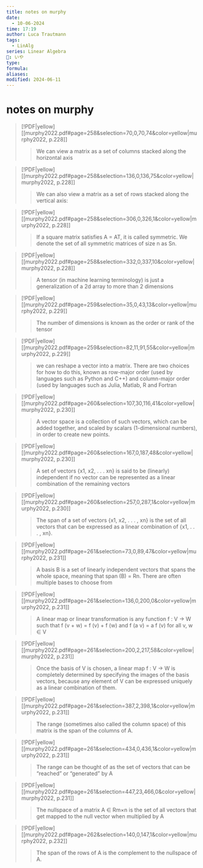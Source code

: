 ```yaml
---
title: notes on murphy
date:
  - 10-06-2024
time: 17:19
author: Luca Trautmann
tags:
  - LinAlg
series: Linear Algebra
🍙: いや
type: 
formula: 
aliases: 
modified: 2024-06-11
---
```

# notes on murphy

> [!PDF|yellow] [[murphy2022.pdf#page=258&selection=70,0,70,74&color=yellow|murphy2022, p.228]]
> > We can view a matrix as a set of columns stacked along the horizontal axis

> [!PDF|yellow] [[murphy2022.pdf#page=258&selection=136,0,136,75&color=yellow|murphy2022, p.228]]
> > We can also view a matrix as a set of rows stacked along the vertical axis:

> [!PDF|yellow] [[murphy2022.pdf#page=258&selection=306,0,326,1&color=yellow|murphy2022, p.228]]
> > If a square matrix satisfies A = AT, it is called symmetric. We denote the set of all symmetric matrices of size n as Sn.

> [!PDF|yellow] [[murphy2022.pdf#page=258&selection=332,0,337,10&color=yellow|murphy2022, p.228]]
> > A tensor (in machine learning terminology) is just a generalization of a 2d array to more than 2 dimensions

> [!PDF|yellow] [[murphy2022.pdf#page=259&selection=35,0,43,13&color=yellow|murphy2022, p.229]]
> > The number of dimensions is known as the order or rank of the tensor

> [!PDF|yellow] [[murphy2022.pdf#page=259&selection=82,11,91,55&color=yellow|murphy2022, p.229]]
> >  we can reshape a vector into a matrix. There are two choices for how to do this, known as row-major order (used by languages such as Python and C++) and column-major order (used by languages such as Julia, Matlab, R and Fortran

> [!PDF|yellow] [[murphy2022.pdf#page=260&selection=107,30,116,41&color=yellow|murphy2022, p.230]]
> > A vector space is a collection of such vectors, which can be added together, and scaled by scalars (1-dimensional numbers), in order to create new points. 

> [!PDF|yellow] [[murphy2022.pdf#page=260&selection=167,0,187,48&color=yellow|murphy2022, p.230]]
> > A set of vectors {x1, x2, . . . xn} is said to be (linearly) independent if no vector can be represented as a linear combination of the remaining vectors

> [!PDF|yellow] [[murphy2022.pdf#page=260&selection=257,0,287,1&color=yellow|murphy2022, p.230]]
> > The span of a set of vectors {x1, x2, . . . , xn} is the set of all vectors that can be expressed as a linear combination of {x1, . . . , xn}.

> [!PDF|yellow] [[murphy2022.pdf#page=261&selection=73,0,89,47&color=yellow|murphy2022, p.231]]
> > A basis B is a set of linearly independent vectors that spans the whole space, meaning that span (B) = Rn. There are often multiple bases to choose from

> [!PDF|yellow] [[murphy2022.pdf#page=261&selection=136,0,200,0&color=yellow|murphy2022, p.231]]
> > A linear map or linear transformation is any function f : V → W such that f (v + w) = f (v) + f (w) and f (a v) = a f (v) for all v, w ∈ V

> [!PDF|yellow] [[murphy2022.pdf#page=261&selection=200,2,217,58&color=yellow|murphy2022, p.231]]
> > Once the basis of V is chosen, a linear map f : V → W is completely determined by specifying the images of the basis vectors, because any element of V can be expressed uniquely as a linear combination of them.

> [!PDF|yellow] [[murphy2022.pdf#page=261&selection=387,2,398,1&color=yellow|murphy2022, p.231]]
> > The range (sometimes also called the column space) of this matrix is the span of the columns of A.

> [!PDF|yellow] [[murphy2022.pdf#page=261&selection=434,0,436,1&color=yellow|murphy2022, p.231]]
> > The range can be thought of as the set of vectors that can be “reached” or “generated” by A
> 
> 

> [!PDF|yellow] [[murphy2022.pdf#page=261&selection=447,23,466,0&color=yellow|murphy2022, p.231]]
> > The nullspace of a matrix A ∈ Rm×n is the set of all vectors that get mapped to the null vector when multiplied by A

> [!PDF|yellow] [[murphy2022.pdf#page=262&selection=140,0,147,1&color=yellow|murphy2022, p.232]]
> > The span of the rows of A is the complement to the nullspace of A.




